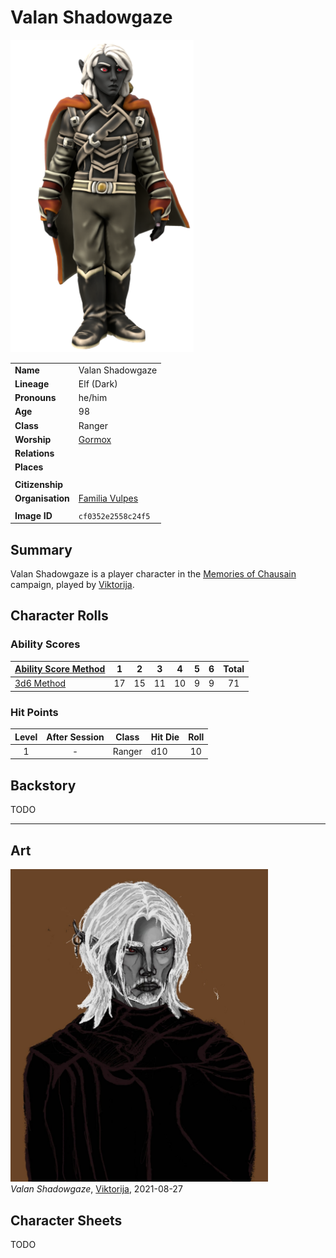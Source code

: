 # Valan Shadowgaze

<img src="https://raw.githubusercontent.com/jesskelsall/astarus-images/main/characters/portraits/cf0352e2558c24f5.png" height="500" />

|||
| --- | --- |
| **Name** | Valan Shadowgaze | character.3
| **Lineage** | Elf (Dark) |
| **Pronouns** | he/him |
| **Age** | 98 |
| **Class** | Ranger |
| **Worship** | [Gormox](../gods/deities/gormox.md) |
| **Relations** | |
| **Places** | |
|||
| **Citizenship** | |
| **Organisation** | [Familia Vulpes](../organisations/familia-vulpes.md) |
|||
| **Image ID** | `cf0352e2558c24f5` |

## Summary

Valan Shadowgaze is a player character in the [Memories of Chausain](../campaigns/C3-memories-of-chausain.md) campaign, played by [Viktorija](../players/viktorija.md).

## Character Rolls

### Ability Scores

| [Ability Score Method](../mechanics/ability-score-method/ability-score-method.md) | 1 | 2 | 3 | 4 | 5 | 6 | Total |
| --- |:---:|:---:|:---:|:---:|:---:|:---:|:---:|
| [3d6 Method](../mechanics/ability-score-method/3d6-method.md) | 17 | 15 | 11 | 10 | 9 | 9 | 71 |

### Hit Points

| Level | After Session | Class | Hit Die | Roll |
|:---:|:---:| --- | --- |:---:|
| 1 | - | Ranger | d10 | 10 |

## Backstory

TODO

---

## Art

<img src="https://raw.githubusercontent.com/jesskelsall/astarus-images/main/art/21eee0441816a677.jpg" height="500" /><br>*Valan Shadowgaze*, [Viktorija](../players/viktorija.md), 2021-08-27

## Character Sheets

TODO
